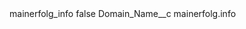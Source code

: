 <?xml version="1.0" encoding="UTF-8"?>
<CustomMetadata xmlns="http://soap.sforce.com/2006/04/metadata" xmlns:xsi="http://www.w3.org/2001/XMLSchema-instance" xmlns:xsd="http://www.w3.org/2001/XMLSchema">
    <label>mainerfolg_info</label>
    <protected>false</protected>
    <values>
        <field>Domain_Name__c</field>
        <value xsi:type="xsd:string">mainerfolg.info</value>
    </values>
</CustomMetadata>
